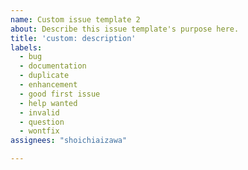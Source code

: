 ```yaml
---
name: Custom issue template 2
about: Describe this issue template's purpose here.
title: 'custom: description'
labels:
  - bug
  - documentation
  - duplicate
  - enhancement
  - good first issue
  - help wanted
  - invalid
  - question
  - wontfix
assignees: "shoichiaizawa"

---
```



